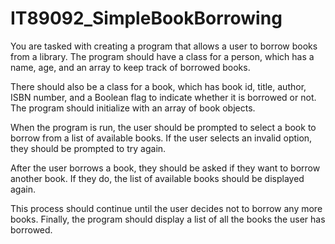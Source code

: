 # IT89092_SimpleBookBorrowing


You are tasked with creating a program that allows a user to borrow books from a library. 
The program should have a class for a person, which has a name, age, and an array to keep 
track of borrowed books. 

There should also be a class for a book, which has book id, title, author, ISBN number, and a 
Boolean flag to indicate whether it is borrowed or not. The program should initialize with an 
array of book objects. 

When the program is run, the user should be prompted to select a book to borrow from a list of 
available books. If the user selects an invalid option, they should be prompted to try again. 

After the user borrows a book, they should be asked if they want to borrow another book. If 
they do, the list of available books should be displayed again. 

This process should continue until the user decides not to borrow any more books. Finally, 
the program should display a list of all the books the user has borrowed.
